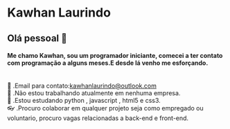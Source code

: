 # Kawhan Laurindo

## Olá pessoal 👋

#### Me chamo Kawhan, sou um programador iniciante, comecei a ter contato com programação a alguns meses.E desde lá venho me esforçando.

<br/>:purple_heart:&nbsp;.Email para contato:kawhanlaurindo@outlook.com
<br/>:star2:&nbsp;.Não estou trabalhando atualmente em nenhuma empresa.
<br/>:blue_book:&nbsp;.Estou estudando python , javascript , html5 e css3.
<br/>:eyeglasses:&nbsp;.Procuro colaborar em qualquer projeto seja como empregado ou voluntario, procuro vagas relacionadas a back-end e front-end.


